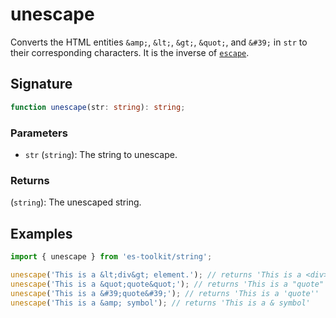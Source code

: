 # unescape

Converts the HTML entities `&amp;`, `&lt;`, `&gt;`, `&quot;`, and `&#39;` in `str` to their corresponding characters. It is the inverse of [`escape`](./escape.md). 

## Signature

```typescript
function unescape(str: string): string;
```

### Parameters

- `str` (`string`): The string to unescape.

### Returns

(`string`): The unescaped string.

## Examples

```typescript
import { unescape } from 'es-toolkit/string';

unescape('This is a &lt;div&gt; element.'); // returns 'This is a <div> element.'
unescape('This is a &quot;quote&quot;'); // returns 'This is a "quote"'
unescape('This is a &#39;quote&#39;'); // returns 'This is a 'quote''
unescape('This is a &amp; symbol'); // returns 'This is a & symbol'
```
